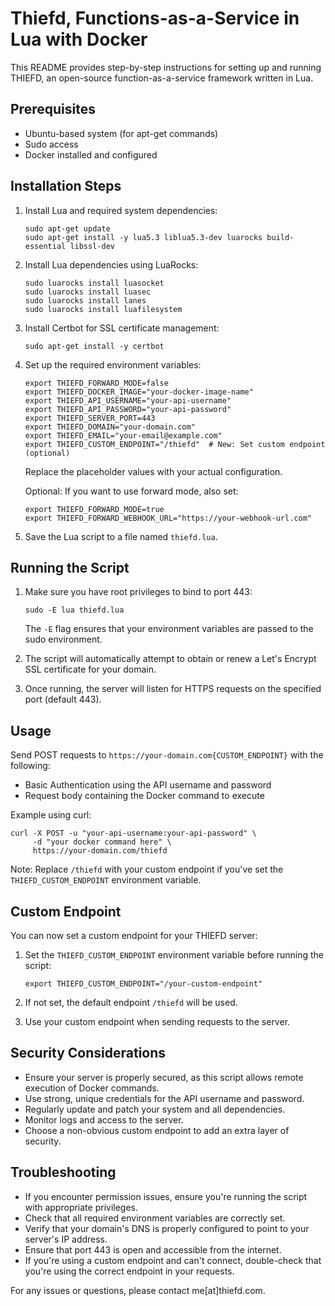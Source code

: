 # Thiefd, Functions-as-a-Service in Lua with Docker

This README provides step-by-step instructions for setting up and running THIEFD, an open-source function-as-a-service framework written in Lua.

## Prerequisites

- Ubuntu-based system (for apt-get commands)
- Sudo access
- Docker installed and configured

## Installation Steps

1. Install Lua and required system dependencies:
   ```
   sudo apt-get update
   sudo apt-get install -y lua5.3 liblua5.3-dev luarocks build-essential libssl-dev
   ```

2. Install Lua dependencies using LuaRocks:
   ```
   sudo luarocks install luasocket
   sudo luarocks install luasec
   sudo luarocks install lanes
   sudo luarocks install luafilesystem
   ```

3. Install Certbot for SSL certificate management:
   ```
   sudo apt-get install -y certbot
   ```

4. Set up the required environment variables:
   ```
   export THIEFD_FORWARD_MODE=false
   export THIEFD_DOCKER_IMAGE="your-docker-image-name"
   export THIEFD_API_USERNAME="your-api-username"
   export THIEFD_API_PASSWORD="your-api-password"
   export THIEFD_SERVER_PORT=443
   export THIEFD_DOMAIN="your-domain.com"
   export THIEFD_EMAIL="your-email@example.com"
   export THIEFD_CUSTOM_ENDPOINT="/thiefd"  # New: Set custom endpoint (optional)
   ```
   Replace the placeholder values with your actual configuration.

   Optional: If you want to use forward mode, also set:
   ```
   export THIEFD_FORWARD_MODE=true
   export THIEFD_FORWARD_WEBHOOK_URL="https://your-webhook-url.com"
   ```

5. Save the Lua script to a file named `thiefd.lua`.

## Running the Script

1. Make sure you have root privileges to bind to port 443:
   ```
   sudo -E lua thiefd.lua
   ```
   The `-E` flag ensures that your environment variables are passed to the sudo environment.

2. The script will automatically attempt to obtain or renew a Let's Encrypt SSL certificate for your domain.

3. Once running, the server will listen for HTTPS requests on the specified port (default 443).

## Usage

Send POST requests to `https://your-domain.com{CUSTOM_ENDPOINT}` with the following:
- Basic Authentication using the API username and password
- Request body containing the Docker command to execute

Example using curl:
```
curl -X POST -u "your-api-username:your-api-password" \
     -d "your docker command here" \
     https://your-domain.com/thiefd
```

Note: Replace `/thiefd` with your custom endpoint if you've set the `THIEFD_CUSTOM_ENDPOINT` environment variable.

## Custom Endpoint

You can now set a custom endpoint for your THIEFD server:

1. Set the `THIEFD_CUSTOM_ENDPOINT` environment variable before running the script:
   ```
   export THIEFD_CUSTOM_ENDPOINT="/your-custom-endpoint"
   ```

2. If not set, the default endpoint `/thiefd` will be used.

3. Use your custom endpoint when sending requests to the server.

## Security Considerations

- Ensure your server is properly secured, as this script allows remote execution of Docker commands.
- Use strong, unique credentials for the API username and password.
- Regularly update and patch your system and all dependencies.
- Monitor logs and access to the server.
- Choose a non-obvious custom endpoint to add an extra layer of security.

## Troubleshooting

- If you encounter permission issues, ensure you're running the script with appropriate privileges.
- Check that all required environment variables are correctly set.
- Verify that your domain's DNS is properly configured to point to your server's IP address.
- Ensure that port 443 is open and accessible from the internet.
- If you're using a custom endpoint and can't connect, double-check that you're using the correct endpoint in your requests.

For any issues or questions, please contact me[at]thiefd.com.
